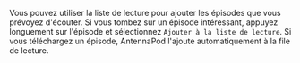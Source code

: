 Vous pouvez utiliser la liste de lecture pour ajouter les épisodes que vous prévoyez d'écouter. Si vous tombez sur un épisode intéressant, appuyez longuement sur l'épisode et sélectionnez `Ajouter à la liste de lecture`. Si vous téléchargez un épisode, AntennaPod l'ajoute automatiquement à la file de lecture.
